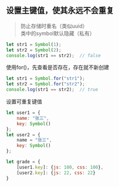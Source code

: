 ## 设置主键值，使其永远不会重复
> 防止存储时重名（类似uuid）  
> 类中的symbol默认隐藏（私有）

```js
let str1 = Symbol(1);
let str2 = Symbol(2);
console.log(str1 == str2);  // false
```

使用for()，先查看是否存在，存在就不新创建
```js
let str1 = Symbol.for("str1");
let str2 = Symbol.for("str2");
console.log(str1 == str2);  // true
```

设置可重复键值
```js
let user1 = {
    name: "张三",
    key: Symbol()
};
let user2 = {
    name = "张三",
    key: Symbol()
};

let grade = {
    [user1.key]: {js: 100, css: 100},
    [user2.key]: {js: 22, css: 22}
}
```